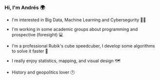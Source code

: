 ### Hi, I'm Andrés 🌍

- I'm interested in Big Data, Machine Learning and Cybersegurity 👨‍🎓

- I'm working in some academic groups about programming and prospective (foresight) 💻

- I'm a professional Rubik's cube speedcuber, I develop some algorithms to solve it faster 💠

- I really enjoy statistics, mapping, and visual design 🗺

- History and geopolitics lover 🕐



